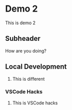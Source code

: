 # Demo 2

This is demo 2

## Subheader

How are you doing?

## Local Development

1. This is different

### VSCode Hacks

1. This is VSCode hacks
